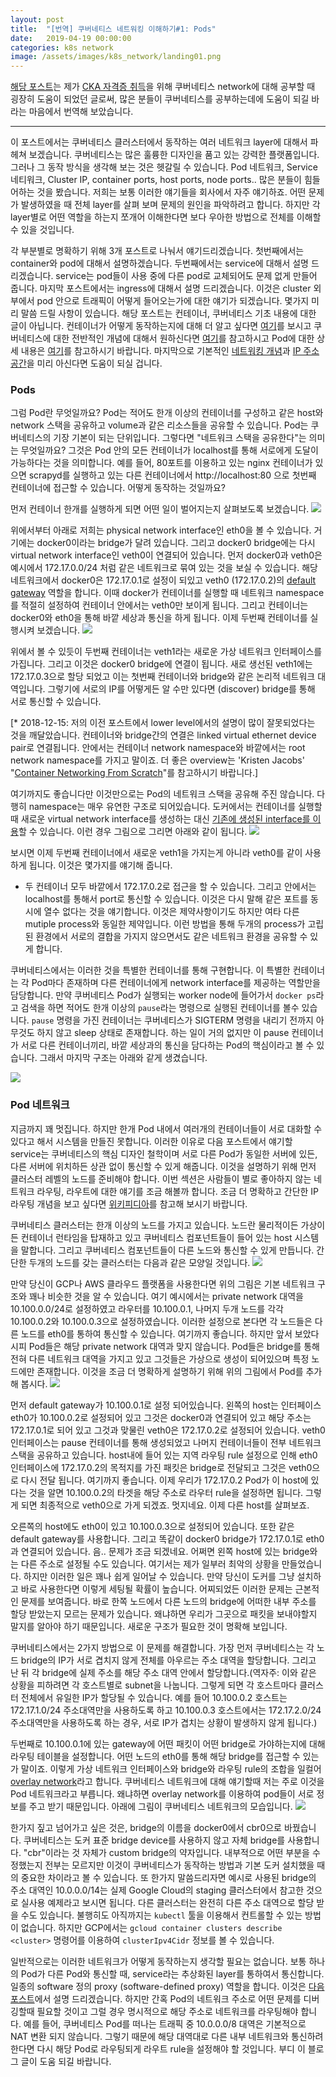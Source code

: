 ```yaml
---
layout: post
title:  "[번역] 쿠버네티스 네트워킹 이해하기#1: Pods"
date:   2019-04-19 00:00:00
categories: k8s network
image: /assets/images/k8s_network/landing01.png
---
```

[해당 포스트](https://medium.com/google-cloud/understanding-kubernetes-networking-pods-7117dd28727)는 제가 [CKA 자격증 취득](/kubernetes/cka/2019/01/13/cak)을 위해 쿠버네티스 network에 대해 공부할 때 굉장히 도움이 되었던 글로써, 많은 분들이 쿠버네티스를 공부하는데에 도움이 되길 바라는 마음에서 번역해 보았습니다.

---

이 포스트에서는 쿠버네티스 클러스터에서 동작하는 여러 네트워크 layer에 대해서 파헤쳐 보겠습니다. 쿠버네티스는 많은 훌륭한 디자인을 품고 있는 강력한 플랫폼입니다. 그러나 그 동작 방식을 생각해 보는 것은 헷갈릴 수 있습니다. Pod 네트워크, Service 네티워크, Cluster IP, container ports, host ports, node ports.. 많은 분들이 힘들어하는 것을 봤습니다. 저희는 보통 이러한 얘기들을 회사에서 자주 얘기하죠. 어떤 문제가 발생하였을 때 전체 layer를 살펴 보며 문제의 원인을 파악하려고 합니다. 하지만 각 layer별로 어떤 역할을 하는지 쪼개어 이해한다면 보다 우아한 방법으로 전체를 이해할 수 있을 것입니다.

각 부분별로 명확하기 위해 3개 포스트로 나눠서 얘기드리겠습니다. 첫번째에서는 container와 pod에 대해서 설명하겠습니다. 두번째에서는 service에 대해서 설명 드리겠습니다. service는 pod들이 사용 중에 다른 pod로 교체되어도 문제 없게 만들어 줍니다. 마지막 포스트에서는 ingress에 대해서 설명 드리겠습니다. 이것은 cluster 외부에서 pod 안으로 트래픽이 어떻게 들어오는가에 대한 얘기가 되겠습니다. 몇가지 미리 말씀 드릴 사항이 있습니다. 해당 포스트는 컨테이너, 쿠버네티스 기초 내용에 대한 글이 아닙니다. 컨테이너가 어떻게 동작하는지에 대해 더 알고 싶다면
[여기](https://docs.docker.com/engine/docker-overview/#the-underlying-technology)를 보시고 쿠버네티스에 대한 전반적인 개념에 대해서 원하신다면 [여기](https://kubernetes.io)를 참고하시고 Pod에 대한 상세 내용은 [여기](https://kubernetes.io/docs/concepts/workloads/pods/pod)를 참고하시기 바랍니다. 마지막으로 기본적인 [네트워킹 개념](https://www.digitalocean.com/community/tutorials/an-introduction-to-networking-terminology-interfaces-and-protocols)과 [IP 주소 공간](https://www.digitalocean.com/community/tutorials/understanding-ip-addresses-subnets-and-cidr-notation-for-networking)을 미리 아신다면 도움이 되실 겁니다.

### Pods
그럼 Pod란 무엇일까요? Pod는 적어도 한개 이상의 컨테이너를 구성하고 같은 host와 network 스택을 공유하고 volume과 같은 리소스들을 공유할 수 있습니다. Pod는 쿠버네티스의 기장 기본이 되는 단위입니다. 그렇다면 "네트워크 스택을 공유한다"는 의미는 무엇일까요? 그것은 Pod 안의 모든 컨테이너가 localhost를 통해 서로에게 도달이 가능하다는 것을 의미합니다. 예를 들어, 80포트를 이용하고 있는 nginx 컨테이너가 있으면 scrapyd를 실행하고 있는 다른 컨테이너에서 http://localhost:80 으로 첫번째 컨테이너에 접근할 수 있습니다. 어떻게 동작하는 것일까요?

먼저 컨테이너 한개를 실행하게 되면 어떤 일이 벌어지는지 살펴보도록 보겠습니다.
![](/assets/images/k8s_network/01_01.png)

위에서부터 아래로 저희는 physical network interface인 eth0을 볼 수 있습니다. 거기에는 docker0이라는 bridge가 달려 있습니다. 그리고 docker0 bridge에는 다시 virtual network interface인 veth0이 연결되어 있습니다. 먼저 docker0과 veth0은 예시에서 172.17.0.0/24 처럼 같은 네트워크로 묶여 있는 것을 보실 수 있습니다. 해당 네트워크에서 docker0은 172.17.0.1로 설정이 되있고 veth0 (172.17.0.2)의 [default gateway](https://en.wikipedia.org/wiki/Default_gateway) 역할을 합니다. 이때 docker가 컨테이너를 실행할 때 네트워크 namespace를 적절히 설정하여 컨테이너 안에서는 veth0만 보이게 됩니다. 그리고 컨테이너는 docker0와 eth0을 통해 바깥 세상과 통신을 하게 됩니다. 이제 두번째 컨테이너를 실행시켜 보겠습니다.
![](/assets/images/k8s_network/01_02.png)

위에서 볼 수 있듯이 두번째 컨테이너는 veth1라는 새로운 가상 네트워크 인터페이스를 가집니다. 그리고 이것은 docker0 bridge에 연결이 됩니다. 새로 생선된 veth1에는 172.17.0.3으로 할당 되었고 이는 첫번째 컨테이너와 bridge와 같은 논리적 네트워크 대역입니다. 그렇기에 서로의 IP를 어떻게든 알 수만 있다면 (discover) bridge를 통해 서로 통신할 수 있습니다.

[* 2018-12-15: 저의 이전 포스트에서 lower level에서의 설명이 많이 잘못되었다는 것을 깨달았습니다. 컨테이너와 bridge간의 연결은 linked virtual ethernet device pair로 연결됩니다. 안에서는 컨테이너 network namespace와 바깥에서는 root network namespace를 가지고 말이죠. 더 좋은 overview는 'Kristen Jacobs'  "[Container Networking From Scratch](https://kccna18.sched.com/event/GrWx/container-networking-from-scratch-kristen-jacobs-oracle)"를 참고하시기 바랍니다.]

여기까지도 좋습니다만 이것만으로는 Pod의 네트워크 스택을 공유해 주진 않습니다. 다행히 namespace는 매우 유연한 구조로 되어있습니다. 도커에서는 컨테이너를 실행할 때 새로운 virtual network interface를 생성하는 대신 [기존에 생성된 interface를 이용](https://docs.docker.com/engine/reference/run/#network-settings)할 수 있습니다. 이런 경우 그림으로 그리면 아래와 같이 됩니다.
![](/assets/images/k8s_network/01_03.png)

보시면 이제 두번째 컨테이너에서 새로운 veth1을 가지는게 아니라 veth0를 같이 사용하게 됩니다.  이것은 몇가지를 얘기해 줍니다.
- 두 컨테이너 모두 바깥에서 172.17.0.2로 접근을 할 수 있습니다. 그리고 안에서는 localhost를 통해서 port로 통신할 수 있습니다. 이것은 다시 말해 같은 포트를 동시에 열수 없다는 것을 얘기합니다. 이것은 제약사항이기도 하지만 여타 다른 mutiple process와 동일한 제약입니다. 이런 방법을 통해 두개의 process가 고립된 환경에서 서로의 결합을 가지지 않으면서도 같은 네트워크 환경을 공유할 수 있게 합니다.

쿠버네티스에서는 이러한 것을 특별한 컨테이너를 통해 구현합니다. 이 특별한 컨테이너는 각 Pod마다 존재하며 다른 컨테이너에게 network interface를 제공하는 역할만을 담당합니다. 만약 쿠버네티스 Pod가 실행되는 worker node에 들어가서 `docker ps`라고 검색을 하면 적어도 한개 이상의 `pause`라는 명령으로 실행된 컨테이너를 볼수 있습니다. `pause` 명령을 가진 컨테이너는 쿠버네티스가 SIGTERM 명령을 내리기 전까지 아무것도 하지 않고 sleep 상태로 존재합니다. 하는 일이 거의 없지만 이 pause 컨테이너가 서로 다른 컨테이너끼리, 바깥 세상과의 통신을 담다하는 Pod의 핵심이라고 볼 수 있습니다. 그래서 마지막 구조는 아래와 같게 생겼습니다.

![](/assets/images/k8s_network/01_04.png)

### Pod 네트워크

지금까지 꽤 멋집니다. 하지만 한개 Pod 내에서 여러개의 컨테이너들이 서로 대화할 수 있다고 해서 시스템을 만들진 못합니다. 이러한 이유로 다음 포스트에서 얘기할 service는 쿠버네티스의 핵심 디자인 철학이며 서로 다른 Pod가 동일한 서버에 있든, 다른 서버에 위치하든 상관 없이 통신할 수 있게 해줍니다. 이것을 설명하기 위해 먼저 클러스터 레벨의 노드를 준비해야 합니다. 이번 섹션은 사람들이 별로 좋아하지 않는 네트워크 라우팅, 라우트에 대한 얘기를 조금 해볼까 합니다. 조금 더 명확하고 간단한 IP 라우팅 개념을 보고 싶다면 [위키피디아](https://en.wikipedia.org/wiki/Routing_table)를 참고해 보시기 바랍니다.

쿠버네티스 클러스터는 한개 이상의 노드를 가지고 있습니다. 노드란 물리적이든 가상이든 컨테이너 런타임을 탑재하고 있고 쿠버네티스 컴포넌트들이 들어 있는 host 시스템을 말합니다. 그리고 쿠버네티스 컴포넌트들이 다른 노드와 통신할 수 있게 만듭니다. 간단한 두개의 노드를 갖는 클러스터는 다음과 같은 모양일 것입니다.
![](/assets/images/k8s_network/01_05.png)

만약 당신이 GCP나 AWS 클라우드 플랫폼을 사용한다면 위의 그림은 기본 네트워크 구조와 꽤나 비슷한 것을 알 수 있습니다. 여기 예시에서는 private network 대역을 10.100.0.0/24로 설정하였고 라우터를 10.100.0.1, 나머지 두개 노드를 각각 10.100.0.2와 10.100.0.3으로 설정하였습니다. 이러한 설정으로 본다면 각 노드들은 다른 노드를 eth0를 통하여 통신할 수 있습니다. 여기까지 좋습니다. 하지만 앞서 보았다시피 Pod들은 해당 private network 대역과 맞지 않습니다. Pod들은 bridge를 통해 전혀 다른 네트워크 대역을 가지고 있고 그것들은 가상으로 생성이 되어있으며 특정 노드에만 존재합니다. 이것을 조금 더 명확하게 설명하기 위해 위의 그림에서 Pod를 추가해 봅시다.
![](/assets/images/k8s_network/01_06.png)

먼저 default gateway가 10.100.0.1로 설정 되어있습니다. 왼쪽의 host는 인터페이스 eth0가 10.100.0.2로 설정되어 있고 그것은 docker0과 연결되어 있고 해당 주소는 172.17.0.1로 되어 있고 그것과 맞물린 veth0은 172.17.0.2로 설정되어 있습니다. veth0 인터페이스는 pause 컨테이너를 통해 생성되었고 나머지 컨테이너들이 전부 네트워크 스택을 공유하고 있습니다. host내에 들어 있는 지역 라우팅 rule 설정으로 인해 eth0 인터페이스에 172.17.0.2의 목적지를 가진 패킷은 bridge로 전달되고 그것은 veth0으로 다시 전달 됩니다. 여기까지 좋습니다. 이제 우리가 172.17.0.2 Pod가 이 host에 있다는 것을 알면 10.100.0.2의 타겟을 해당 주소로 라우터 rule을 설정하면 됩니다. 그렇게 되면 최종적으로 veth0으로 가게 되겠죠. 멋지네요. 이제 다른 host를 살펴보죠.

오른쪽의 host에도 eth0이 있고 10.100.0.3으로 설정되어 있습니다. 또한 같은 default gateway를 사용합니다. 그리고 똑같이 docker0 bridge가 172.17.0.1로 eth0과 연결되어 있습니다. 음.. 문제가 조금 되겠네요. 어쩌면 왼쪽 host에 있는 bridge와는 다른 주소로 설정될 수도 있습니다. 여기서는 제가 일부러 최악의 상황을 만들었습니다. 하지만 이러한 일은 꽤나 쉽게 일어날 수 있습니다. 만약 당신이 도커를 그냥 설치하고 바로 사용한다면 이렇게 세팅될 확률이 높습니다. 어찌되었든 이러한 문제는 근본적인 문제를 보여줍니다. 바로 한쪽 노드에서 다른 노드의 bridge에 어떠한 내부 주소를 할당 받았는지 모르는 문제가 있습니다. 왜냐하면 우리가 그곳으로 패킷을 보내야할지 말지를 알아야 하기 때문입니다. 새로운 구조가 필요한 것이 명확해 보입니다.

쿠버네티스에서는 2가지 방법으로 이 문제를 해결합니다. 가장 먼저 쿠버네티스는 각 노드 bridge의 IP가 서로 겹치지 않게 전체를 아우르는 주소 대역을 할당합니다. 그리고 난 뒤 각 bridge에 실제 주소를 해당 주소 대역 안에서 할당합니다.(역자주: 이와 같은 상황을 피하려면 각 호스트별로 subnet을 나눕니다. 그렇게 되면 각 호스트마다 클러스터 전체에서 유일한 IP가 할당될 수 있습니다. 예를 들어 10.100.0.2 호스트는 172.17.1.0/24 주소대역만을 사용하도록 하고 10.100.0.3 호스트에서는 172.17.2.0/24 주소대역만을 사용하도록 하는 경우, 서로 IP가 겹치는 상황이 발생하지 않게 됩니다.)


두번째로 10.100.0.1에 있는 gateway에 어떤 패킷이 어떤 bridge로 가야하는지에 대해 라우팅 테이블을 설정합니다. 어떤 노드의 eth0를 통해 해당 bridge를 접근할 수 있는가 말이죠. 이렇게 가상 네트워크 인터페이스와 bridge와 라우팅 rule의 조합을 일컬어 [overlay network](https://en.wikipedia.org/wiki/Overlay_network)라고 합니다. 쿠버네티스 네트워크에 대해 얘기할때 저는 주로 이것을 Pod 네트워크라고 부릅니다. 왜냐하면 overlay network를 이용하여 pod들이 서로 정보를 주고 받기 때문입니다. 아래에 그림이 쿠버네티스 네트워크의 모습입니다.
![](/assets/images/k8s_network/01_07.png)

한가지 짚고 넘어가고 싶은 것은, bridge의 이름을 docker0에서 cbr0으로 바꿨습니다. 쿠버네티스는 도커 표준 bridge device를 사용하지 않고 자체 bridge를 사용합니다. "cbr"이라는 것 자체가 custom bridge의 약자입니다. 내부적으로 어떤 부분을 수정했는지 전부는 모르지만 이것이 쿠버네티스가 동작하는 방법과 기본 도커 설치했을 때의 중요한 차이라고 볼 수 있습니다. 또 한가지 말씀드리자면 예시로 사용된 bridge의 주소 대역인 10.0.0.0/14는 실제 Google Cloud의 staging 클러스터에서 참고한 것으로 실사용 예제라고 보시면 됩니다. 다른 클러스터는 완전히 다른 주소 대역으로 할당 받을 수도 있습니다. 불행히도 아직까지는 `kubectl` 툴을 이용해서 컨트롤할 수 있는 방법이 없습니다. 하지만 GCP에서는 `gcloud container clusters describe <cluster>` 명령어를 이용하여 `clusterIpv4Cidr` 정보를 볼 수 있습니다.

일반적으로는 이러한 네트워크가 어떻게 동작하는지 생각할 필요는 없습니다. 보통 하나의 Pod가 다른 Pod와 통신할 때, service라는 추상화된 layer를 통하여서 통신합니다. 일종의 software 정의 proxy (software-defined proxy) 역할을 합니다. 이것은 [다음 포스트](https://coffeewhale.com/k8s/network/2019/05/11/k8s-network-02)에서 설명 드리겠습니다. 하지만 간혹 Pod의 네트워크 주소로 어떤 문제를 디버깅할때 필요할 것이고 그럴 경우 명시적으로 해당 주소로 네트워크를 라우팅해야 합니다. 예를 들어, 쿠버네티스 Pod를 떠나는 트래픽 중 10.0.0.0/8 대역은 기본적으로 NAT 변환 되지 않습니다. 그렇기 때문에 해당 대역대로 다른 내부 네트워크와 통신하려 한다면 다시 해당 Pod로 라우팅되게 라우트 rule을 설정해야 할 것입니다. 부디 이 블로그 글이 도움 되길 바랍니다.
